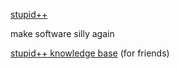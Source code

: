 [stupid++](http://stupidplusplus.com/)

make software silly again

[stupid++ knowledge base](https://github.com/Succyboi/StupidPlusPlusKnowledgeBase) (for friends)

